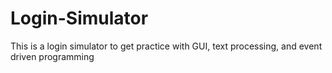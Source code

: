 # Login-Simulator
This is a login simulator to get practice with GUI, text processing, and event driven programming
